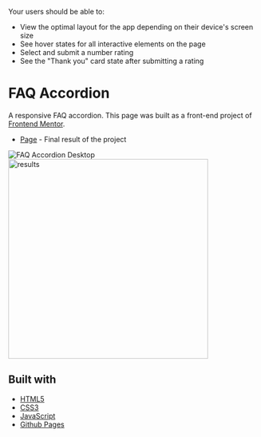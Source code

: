 Your users should be able to:

- View the optimal layout for the app depending on their device's screen size
- See hover states for all interactive elements on the page
- Select and submit a number rating
- See the "Thank you" card state after submitting a rating

# FAQ Accordion 

A responsive FAQ accordion. This page was built as a front-end project of [Frontend Mentor](https://www.frontendmentor.io/challenges/faq-accordion-wyfFdeBwBz/).

- [Page](https://norwyx.github.io/faq-accordion/) - Final result of the project

![FAQ Accordion Desktop](./images/final-results-desktop.png)
<img src="./images/final-results-mobile.png" alt="results" width="400"/>



## Built with
- [HTML5](https://developer.mozilla.org/es/docs/Web/HTML)
- [CSS3](https://developer.mozilla.org/es/docs/Web/CSS)
- [JavaScript](https://developer.mozilla.org/es/docs/Web/JavaScript)
- [Github Pages](https://pages.github.com/)